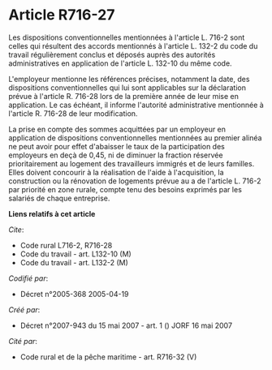 # Article R716-27

Les dispositions conventionnelles mentionnées à l'article L. 716-2 sont celles qui résultent des accords mentionnés à
l'article L. 132-2 du code du travail régulièrement conclus et déposés auprès des autorités administratives en application de
l'article L. 132-10 du même code.

L'employeur mentionne les références précises, notamment la date, des dispositions conventionnelles qui lui sont applicables
sur la déclaration prévue à l'article R. 716-28 lors de la première année de leur mise en application. Le cas échéant, il
informe l'autorité administrative mentionnée à l'article R. 716-28 de leur modification.

La prise en compte des sommes acquittées par un employeur en application de dispositions conventionnelles mentionnées au
premier alinéa ne peut avoir pour effet d'abaisser le taux de la participation des employeurs en deçà de 0,45, ni de diminuer
la fraction réservée prioritairement au logement des travailleurs immigrés et de leurs familles. Elles doivent concourir à la
réalisation de l'aide à l'acquisition, la construction ou la rénovation de logements prévue au a de l'article L. 716-2 par
priorité en zone rurale, compte tenu des besoins exprimés par les salariés de chaque entreprise.

**Liens relatifs à cet article**

_Cite_:

  - Code rural L716-2, R716-28
  - Code du travail - art. L132-10 (M)
  - Code du travail - art. L132-2 (M)

_Codifié par_:

  - Décret n°2005-368 2005-04-19

_Créé par_:

  - Décret n°2007-943 du 15 mai 2007 - art. 1 () JORF 16 mai 2007

_Cité par_:

  - Code rural et de la pêche maritime - art. R716-32 (V)
